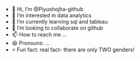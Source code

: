- 👋 Hi, I’m @Piyushojha-github
- 👀 I’m interested in data analytics
- 🌱 I’m currently learning sql and tableau
- 💞️ I’m looking to collaborate on github
- 📫 How to reach me ...
- 😄 Pronouns: ...
- ⚡ Fun fact: real fact- there are only TWO genders!

<!---
Piyushojha-github/Piyushojha-github is a ✨ special ✨ repository because its `README.md` (this file) appears on your GitHub profile.
You can click the Preview link to take a look at your changes.
--->
